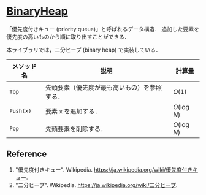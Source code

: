 # [BinaryHeap](../algorithm/binaryheap.go)

「優先度付きキュー (priority queue)」と呼ばれるデータ構造．
追加した要素を優先度の高いものから順に取り出すことができる．

本ライブラリでは，二分ヒープ (binary heap) で実装している．

| メソッド名 | 説明                                         | 計算量      |
| ---------- | -------------------------------------------- | ----------- |
| `Top`      | 先頭要素（優先度が最も高いもの）を参照する． | $O(1)$      |
| `Push(x)`  | 要素 `x` を追加する．                        | $O(\log N)$ |
| `Pop`      | 先頭要素を削除する．                         | $O(\log N)$ |


## Reference

1. "優先度付きキュー". Wikipedia. <https://ja.wikipedia.org/wiki/優先度付きキュー>.
2. "二分ヒープ". Wikipedia. <https://ja.wikipedia.org/wiki/二分ヒープ>.
